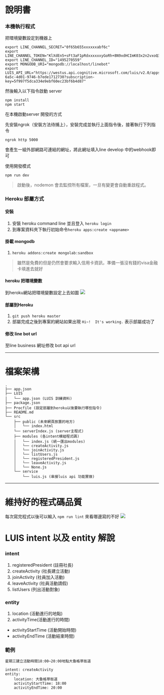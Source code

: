 # 說明書

### 本機執行程式

把環境變數設定到機器上

```shell
export LINE_CHANNEL_SECRET="0f65b655xxxxxxabf6c"
export LINE_CHANNEL_TOKEN="KlXdEn5+sFt3aF1pRdxxxxxxyGoRh+8N9xdHCImK03x2n2vxoQ3J9OIthrSqYNF4BqIvNdhW3XkiGwdB04t89/1O/w1cDnyilFU="
export LINE_CHANNEL_ID="1495270559"
export MONGODB_URI="mongodb://localhost/linebot"
export LUIS_API_URL="https://westus.api.cognitive.microsoft.com/luis/v2.0/apps/fba8ab1a-6a5c-4d01-9746-b7ede1712730?subscription-key=5f997f5dca334e9ebf60ec23bf6b4d87"
```

然後輸入以下指令啟動 server
```
npm install
npm start
```

在本機啟動server 開發的方式

先安裝ngrok（安裝方法待捕上），安裝完成並執行上面指令後，接著執行下列指令

```
ngrok http 5000

```

會產生一組外部網路可連結的網址，將此網址填入line develop 中的webhook即可

使用開發模式

```
npm run dev
```

> 啟動後，nodemon 會去監控所有檔案，一旦有變更會自動重啟程式。

### Heroku 部屬方式
#### 安裝
1. 安裝 heroku command line 並且登入 `heroku login`
2. 到專案資料夾下執行初始命令`heroku apps:create <appname>`

#### 掛載 mongodb
1. `heroku addons:create mongolab:sandbox`

> 雖然是免費的但是仍然會要求輸入信用卡資訊，準備一張沒有錢的visa金融卡填進去就好

#### heroku 把環境變數
到heroku網站把環境變數設定上去如圖
![](http://i.imgur.com/B2uyyod.png)

#### 部屬到Heroku
1. `git push heroku master`
2. 部屬完成之後到專案的網站如果出現 `Hi~!  It's working.` 表示部屬成功了

#### 修改 line bot url
至line business 網址修改 bot api url

----

# 檔案架構

```
.
├── app.json
├── LUIS
│   └── app.json (LUIS 訓練資料)
├── package.json
├── Procfile (設定部屬到heroku以後要執行哪些指令)
├── README.md
└── src
    ├── public (未來網頁放置的地方)
    │   └── index.html
    └── serverIndex.js (server主程式)
    ├── modules (各intent模組程式碼)
    │   └── index.js (統一匯出modules)
    │   └── createActivity.js
    │   └── joinActivity.js
    │   └── listUsers.js
    │   └── registeredPresident.js
    │   └── leaveActivity.js
    │   └── None.js
    └── service
        └── luis.js (串接luis api 功能實做)

```

----

# 維持好的程式碼品質

每次寫完程式以後可以輸入 `npm run lint` 來看哪邊寫的不好
![](http://i.imgur.com/7ZP3eys.png)

# LUIS intent 以及 entity 解說

### intent

1. registeredPresident (註冊社長)
2. createActivity (社長建立活動)
3. joinActivity (社員加入活動)
4. leaveActivity (社員活動請假)
5. listUsers (列出活動對象)

### entity

1. location (活動進行的地點)
2. activityTime(活動進行的時間)
 - activityStartTime (活動開始時間)
 - activityEndTime (活動結束時間)

### 範例

```
星期三建立活動時間18:00~20:00地點大魯格草衙道

intent: createActivity
entity:
    location: 大魯格草衙道
    activityStartTime: 18:00
    activityEndTime: 20:00
```
